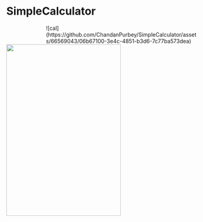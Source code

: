 # SimpleCalculator
<div style="max-width:400px;margin-left: auto; margin-right: 0;">
![cal](https://github.com/ChandanPurbey/SimpleCalculator/assets/66569043/06b67100-3e4c-4851-b3d6-7c77ba573dea)
 </div>

<img src="https://user-images.githubusercontent.com/66569043/243154272-97ef415d-fcb4-40d1-a113-a781c8544bb2.jpg" width="300" height="450">

